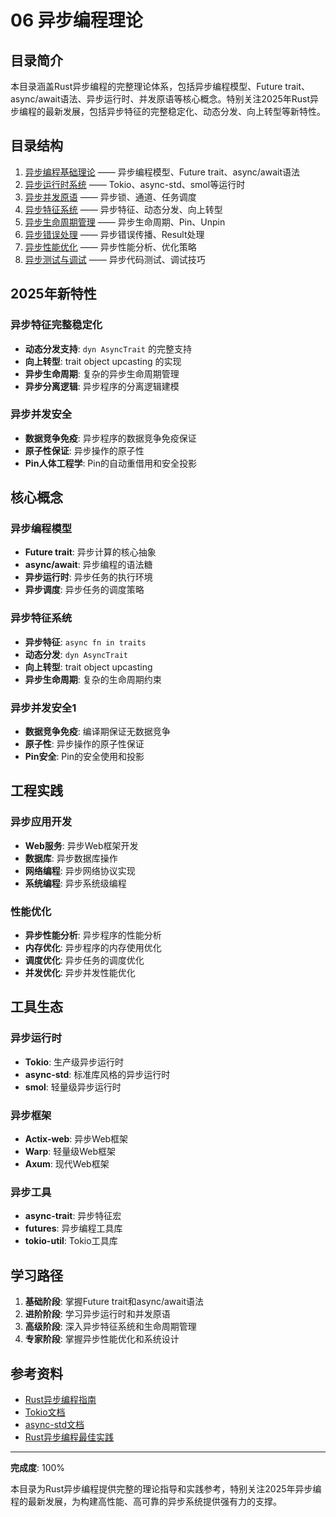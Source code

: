 # 06 异步编程理论

## 目录简介

本目录涵盖Rust异步编程的完整理论体系，包括异步编程模型、Future trait、async/await语法、异步运行时、并发原语等核心概念。特别关注2025年Rust异步编程的最新发展，包括异步特征的完整稳定化、动态分发、向上转型等新特性。

## 目录结构

1. [异步编程基础理论](./01_async_programming_theory.md) —— 异步编程模型、Future trait、async/await语法
2. [异步运行时系统](./02_async_runtime_system.md) —— Tokio、async-std、smol等运行时
3. [异步并发原语](./03_async_concurrency_primitives.md) —— 异步锁、通道、任务调度
4. [异步特征系统](./04_async_traits_system.md) —— 异步特征、动态分发、向上转型
5. [异步生命周期管理](./05_async_lifetime_management.md) —— 异步生命周期、Pin、Unpin
6. [异步错误处理](./06_async_error_handling.md) —— 异步错误传播、Result处理
7. [异步性能优化](./07_async_performance_optimization.md) —— 异步性能分析、优化策略
8. [异步测试与调试](./08_async_testing_debugging.md) —— 异步代码测试、调试技巧

## 2025年新特性

### 异步特征完整稳定化

- **动态分发支持**: `dyn AsyncTrait` 的完整支持
- **向上转型**: trait object upcasting 的实现
- **异步生命周期**: 复杂的异步生命周期管理
- **异步分离逻辑**: 异步程序的分离逻辑建模

### 异步并发安全

- **数据竞争免疫**: 异步程序的数据竞争免疫保证
- **原子性保证**: 异步操作的原子性
- **Pin人体工程学**: Pin的自动重借用和安全投影

## 核心概念

### 异步编程模型

- **Future trait**: 异步计算的核心抽象
- **async/await**: 异步编程的语法糖
- **异步运行时**: 异步任务的执行环境
- **异步调度**: 异步任务的调度策略

### 异步特征系统

- **异步特征**: `async fn in traits`
- **动态分发**: `dyn AsyncTrait`
- **向上转型**: trait object upcasting
- **异步生命周期**: 复杂的生命周期约束

### 异步并发安全1

- **数据竞争免疫**: 编译期保证无数据竞争
- **原子性**: 异步操作的原子性保证
- **Pin安全**: Pin的安全使用和投影

## 工程实践

### 异步应用开发

- **Web服务**: 异步Web框架开发
- **数据库**: 异步数据库操作
- **网络编程**: 异步网络协议实现
- **系统编程**: 异步系统级编程

### 性能优化

- **异步性能分析**: 异步程序的性能分析
- **内存优化**: 异步程序的内存使用优化
- **调度优化**: 异步任务的调度优化
- **并发优化**: 异步并发性能优化

## 工具生态

### 异步运行时

- **Tokio**: 生产级异步运行时
- **async-std**: 标准库风格的异步运行时
- **smol**: 轻量级异步运行时

### 异步框架

- **Actix-web**: 异步Web框架
- **Warp**: 轻量级Web框架
- **Axum**: 现代Web框架

### 异步工具

- **async-trait**: 异步特征宏
- **futures**: 异步编程工具库
- **tokio-util**: Tokio工具库

## 学习路径

1. **基础阶段**: 掌握Future trait和async/await语法
2. **进阶阶段**: 学习异步运行时和并发原语
3. **高级阶段**: 深入异步特征系统和生命周期管理
4. **专家阶段**: 掌握异步性能优化和系统设计

## 参考资料

- [Rust异步编程指南](https://rust-lang.github.io/async-book/)
- [Tokio文档](https://tokio.rs/)
- [async-std文档](https://async.rs/)
- [Rust异步编程最佳实践](https://github.com/rust-lang/async-book)

---

**完成度**: 100%

本目录为Rust异步编程提供完整的理论指导和实践参考，特别关注2025年异步编程的最新发展，为构建高性能、高可靠的异步系统提供强有力的支撑。
